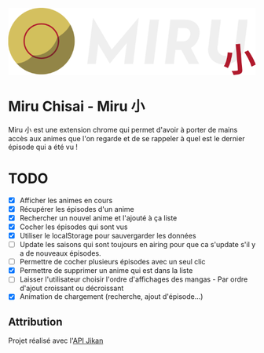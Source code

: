 ![logo](https://github.com/leodlplq/miru-chisai/blob/main/src/assets/logo.png "Logo de MiruChisai")

# Miru Chisai - Miru 小

Miru 小 est une extension chrome qui permet d'avoir à porter de mains accès aux animes que l'on regarde et de se rappeler à quel est le dernier épisode qui a été vu !

# TODO

- [x] Afficher les animes en cours
- [x] Récupérer les épisodes d'un anime
- [x] Rechercher un nouvel anime et l'ajouté à ça liste
- [x] Cocher les épisodes qui sont vus
- [x] Utiliser le localStorage pour sauvergarder les données
- [ ] Update les saisons qui sont toujours en airing pour que ca s'update s'il y a de nouveaux épisodes.
- [ ] Permettre de cocher plusieurs épisodes avec un seul clic
- [x] Permettre de supprimer un anime qui est dans la liste
- [ ] Laisser l'utilisateur choisir l'ordre d'affichages des mangas - Par ordre d'ajout croissant ou décroissant
- [x] Animation de chargement (recherche, ajout d'épisode...)

## Attribution

Projet réalisé avec l'[API Jikan](https://jikan.moe/)
